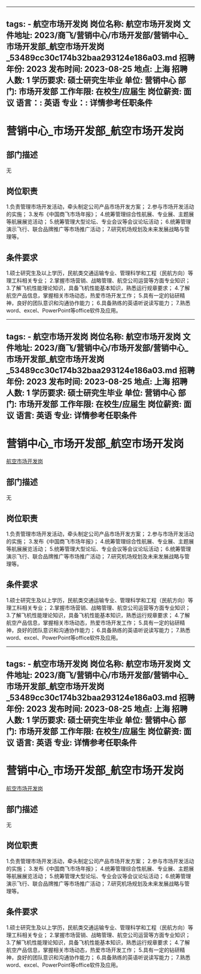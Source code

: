 
---
tags:
    - 航空市场开发岗
岗位名称: 航空市场开发岗
文件地址: 2023/商飞/营销中心/市场开发部/营销中心_市场开发部_航空市场开发岗_53489cc30c174b32baa293124e186a03.md
招聘年份: 2023
发布时间: 2023-08-25
地点: 上海
招聘人数: 1
学历要求: 硕士研究生毕业
单位: 营销中心
部门: 市场开发部
工作年限: 在校生/应届生
岗位薪资: 面议
语言：: 英语
专业：: 详情参考任职条件
---

# 营销中心_市场开发部_航空市场开发岗

## 部门描述

无

## 岗位职责

1.负责管理市场开发活动，牵头制定公司产品市场开发方案；
 2.参与市场开发活动的实施；
 3.发布《中国商飞市场年报》；
 4.统筹管理综合性航展、专业展、主题展等航展展览活动；
 5.统筹管理大型论坛、专业会议等会议论坛活动；
 6.统筹管理演示飞行、联合品牌推广等市场推广活动；
 7.研究机场规划及未来发展战略与管理等。

 ## 条件要求

1.硕士研究生及以上学历，民航类交通运输专业、管理科学和工程（民航方向）等理工科相关专业；
 2.掌握市场营销、战略管理、航空公司运营等方面专业知识；
 3.了解飞机性能理论知识，具备飞机性能基本知识，熟悉运行规章要求；
 4.了解航空产品信息，掌握相关市场动态，热爱市场开发工作；
 5.具有一定的钻研精神，良好的团队意识和沟通协作能力；
 6.具备熟练的英语听说读写能力；
 7.熟悉word、excel、PowerPoint等office软件及应用。

---
tags:
    - 航空市场开发岗
岗位名称: 航空市场开发岗
文件地址: 2023/商飞/营销中心/市场开发部/营销中心_市场开发部_航空市场开发岗_53489cc30c174b32baa293124e186a03.md
招聘年份: 2023
发布时间: 2023-08-25
地点: 上海
招聘人数: 1
学历要求: 硕士研究生毕业
单位: 营销中心
部门: 市场开发部
工作年限: 在校生/应届生
岗位薪资: 面议
语言: 英语
专业: 详情参考任职条件
---

# 营销中心_市场开发部_航空市场开发岗

[航空市场开发岗](http://zhaopin.comac.cc/zp/ct/out/position/positionDetail?planid=53489cc30c174b32baa293124e186a03)

## 部门描述

无

## 岗位职责

1.负责管理市场开发活动，牵头制定公司产品市场开发方案；
 2.参与市场开发活动的实施；
 3.发布《中国商飞市场年报》；
 4.统筹管理综合性航展、专业展、主题展等航展展览活动；
 5.统筹管理大型论坛、专业会议等会议论坛活动；
 6.统筹管理演示飞行、联合品牌推广等市场推广活动；
 7.研究机场规划及未来发展战略与管理等。

 ## 条件要求

1.硕士研究生及以上学历，民航类交通运输专业、管理科学和工程（民航方向）等理工科相关专业；
 2.掌握市场营销、战略管理、航空公司运营等方面专业知识；
 3.了解飞机性能理论知识，具备飞机性能基本知识，熟悉运行规章要求；
 4.了解航空产品信息，掌握相关市场动态，热爱市场开发工作；
 5.具有一定的钻研精神，良好的团队意识和沟通协作能力；
 6.具备熟练的英语听说读写能力；
 7.熟悉word、excel、PowerPoint等office软件及应用。

---
tags:
    - 航空市场开发岗
岗位名称: 航空市场开发岗
文件地址: 2023/商飞/营销中心/市场开发部/营销中心_市场开发部_航空市场开发岗_53489cc30c174b32baa293124e186a03.md
招聘年份: 2023
发布时间: 2023-08-25
地点: 上海
招聘人数: 1
学历要求: 硕士研究生毕业
单位: 营销中心
部门: 市场开发部
工作年限: 在校生/应届生
岗位薪资: 面议
语言: 英语
专业: 详情参考任职条件
---

# 营销中心_市场开发部_航空市场开发岗

[航空市场开发岗](http://zhaopin.comac.cc/zp/ct/out/position/positionDetail?planid=53489cc30c174b32baa293124e186a03)


## 部门描述

无

## 岗位职责

1.负责管理市场开发活动，牵头制定公司产品市场开发方案；
 2.参与市场开发活动的实施；
 3.发布《中国商飞市场年报》；
 4.统筹管理综合性航展、专业展、主题展等航展展览活动；
 5.统筹管理大型论坛、专业会议等会议论坛活动；
 6.统筹管理演示飞行、联合品牌推广等市场推广活动；
 7.研究机场规划及未来发展战略与管理等。

 ## 条件要求

1.硕士研究生及以上学历，民航类交通运输专业、管理科学和工程（民航方向）等理工科相关专业；
 2.掌握市场营销、战略管理、航空公司运营等方面专业知识；
 3.了解飞机性能理论知识，具备飞机性能基本知识，熟悉运行规章要求；
 4.了解航空产品信息，掌握相关市场动态，热爱市场开发工作；
 5.具有一定的钻研精神，良好的团队意识和沟通协作能力；
 6.具备熟练的英语听说读写能力；
 7.熟悉word、excel、PowerPoint等office软件及应用。
